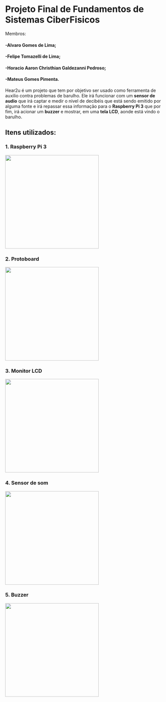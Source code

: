 # Projeto Final de Fundamentos de Sistemas CiberFisicos
Membros:

#### -Alvaro Gomes de Lima;
#### -Felipe Tomazelli de Lima;
#### -Horacio Aaron Christhian Galdezanni Pedroso;
#### -Mateus Gomes Pimenta.

Hear2u é um projeto que tem por objetivo ser usado como ferramenta de auxilio contra problemas de barulho.
Ele irá funcionar com um **sensor de audio** que irá captar e medir o nivel de decibéis que está sendo emitido por alguma fonte e irá repassar essa informação para o **Raspberry Pi 3** que por fim, irá acionar um **buzzer** e mostrar, em uma **tela LCD**, aonde está vindo o barulho.

## Itens utilizados:

### 1. Raspberry Pi 3
<img src="https://cdn11.bigcommerce.com/s-2fbyfnm8ev/images/stencil/1280x1280/products/112/1038/Raspberry_Pi_3_buyapi-1__20242.1539127615.jpg?c=2&imbypass=on" height="300" width="300">

### 2. Protoboard
<img src="https://uploads.filipeflop.com/2017/07/2PB03-1.jpg" height="300" width="300">

### 3. Monitor LCD
<img src="https://img.bgxcdn.com/thumb/large/oaupload/banggood/images/15/26/a6cc6d40-bd43-4fb6-961d-8a94c904dad6.JPG" height="300" width="300">

### 4. Sensor de som
<img src="https://d26lpennugtm8s.cloudfront.net/stores/361/642/products/slm-3931-053651bdf6aaa5693215124438778222-1024-1024.png" height="300" width="300">

### 5. Buzzer
<img src="https://circuit.rocks/image/cache/product/AB279/passive-buzzer-module-for-arduino-avr-pic-1082-1024x1024.jpg" height="300" width="300">
